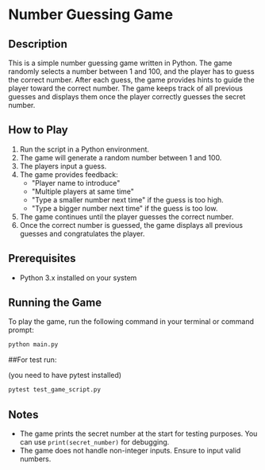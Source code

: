 # Number Guessing Game

## Description

This is a simple number guessing game written in Python. The game randomly selects a number between 1 and 100, and the player has to guess the correct number. After each guess, the game provides hints to guide the player toward the correct number. The game keeps track of all previous guesses and displays them once the player correctly guesses the secret number.

## How to Play

1. Run the script in a Python environment.
2. The game will generate a random number between 1 and 100.
3. The players input a guess.
4. The game provides feedback:
   - "Player name to introduce"
   - "Multiple players at same time"
   - "Type a smaller number next time" if the guess is too high.
   - "Type a bigger number next time" if the guess is too low. 
5. The game continues until the player guesses the correct number.
6. Once the correct number is guessed, the game displays all previous guesses and congratulates the player.

## Prerequisites

- Python 3.x installed on your system

## Running the Game

To play the game, run the following command in your terminal or command prompt:

```sh
python main.py
```
##For test run:

(you need to have pytest installed)

```sh
pytest test_game_script.py
```

## Notes

- The game prints the secret number at the start for testing purposes. You can use `print(secret_number)` for debugging.
- The game does not handle non-integer inputs. Ensure to input valid numbers.



